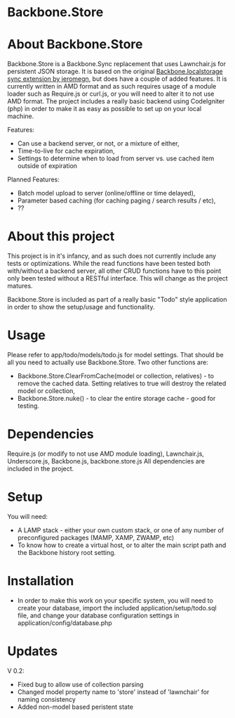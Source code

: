 Backbone.Store
======================================================================

# About Backbone.Store
Backbone.Store is a Backbone.Sync replacement that uses Lawnchair.js for persistent JSON storage. It is based on the original [Backbone.localstorage 
sync extension by jeromegn](https://github.com/jeromegn/Backbone.localStorage), but does have a couple of added features.  It is currently written in AMD format and as such
requires usage of a module loader such as Require.js or curl.js, or you will need to alter it to not use AMD format.  The project includes a really basic backend using CodeIgniter (php) in order
to make it as easy as possible to set up on your local machine. 

Features:
 
 * Can use a backend server, or not, or a mixture of either,
 * Time-to-live for cache expiration,
 * Settings to determine when to load from server vs. use cached item outside of expiration
 
Planned Features:
 
 * Batch model upload to server (online/offline or time delayed),
 * Parameter based caching (for caching paging / search results / etc),
 * ??

# About this project
This project is in it's infancy, and as such does not currently include any tests or optimizations. While the read functions have been tested both with/without 
a backend server, all other CRUD functions have to this point only been tested without a RESTful interface. This will change as the project matures.  

Backbone.Store is included as part of a really basic "Todo" style application in order to show the setup/usage and functionality. 

# Usage
Please refer to app/todo/models/todo.js for model settings. That should be all you need to actually use Backbone.Store.  Two other functions are:
 
* Backbone.Store.ClearFromCache(model or collection, relatives)  - to remove the cached data. Setting relatives to true will destroy the related model or collection,
* Backbone.Store.nuke() - to clear the entire storage cache - good for testing.

# Dependencies
Require.js (or modify to not use AMD module loading), Lawnchair.js, Underscore.js, Backbone.js, backbone.store.js
All dependencies are included in the project.

# Setup
You will need:

* A LAMP stack - either your own custom stack, or one of any number of preconfigured packages (MAMP, XAMP, ZWAMP, etc)
* To know how to create a virtual host, or to alter the main script path and the Backbone history root setting.  

# Installation

* In order to make this work on your specific system, you will need to create your database, import the included application/setup/todo.sql file, and change your database configuration settings in application/config/database.php

# Updates

V 0.2:

* Fixed bug to allow use of collection parsing
* Changed model property name to 'store' instead of 'lawnchair' for naming consistency
* Added non-model based peristent state
